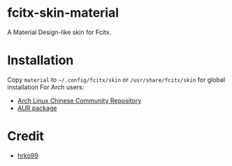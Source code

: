 # fcitx-skin-material
A Material Design-like skin for Fcitx.

# Installation
Copy `material` to `~/.config/fcitx/skin` or `/usr/share/fcitx/skin` for global installation
For Arch users:
- [Arch Linux Chinese Community Repository](https://github.com/archlinuxcn/repo)
- [AUR package](https://aur.archlinux.org/packages/fcitx-skin-material/)

# Credit
- [hrko99](https://github.com/hrko99/fcitx-skin-material)
